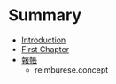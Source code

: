 # Summary

* [Introduction](README.md)
* [First Chapter](chapter1.md)
* [報帳](reimburse.md)
   * reimburese.concept

